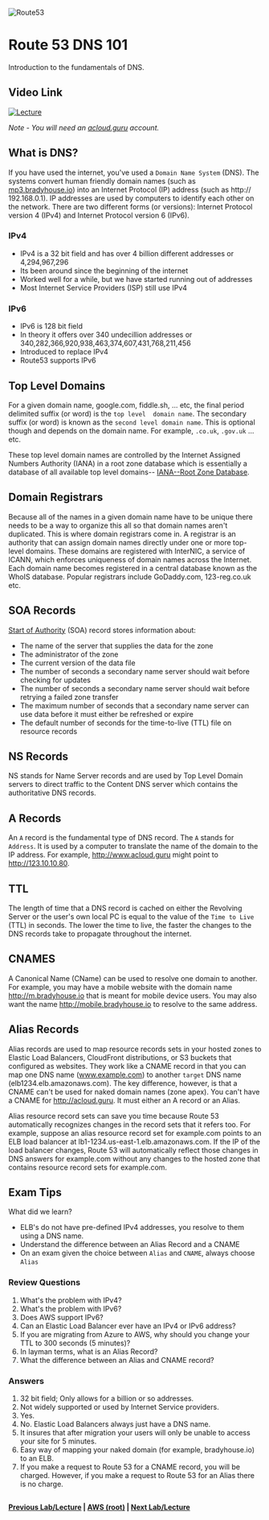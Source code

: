 ![Route53](https://i.imgur.com/vG67Qx0.png)


Route 53 DNS 101
======

Introduction to the fundamentals of DNS.

## Video Link

[![Lecture](https://i.imgur.com/ktN50gJ.png)](https://acloud.guru/course/aws-certified-solutions-architect-associate/learn/route53/dns101/watch)

*Note - You will need an [acloud.guru](acloud.guru) account.*


## What is DNS?

If you have used the internet, you've used a `Domain Name System` (DNS). The systems convert human friendly domain
names (such as [mp3.bradyhouse.io](http://mp3.bradyhouse.io)) into an Internet Protocol (IP) address (such as http://
192.168.0.1).  IP addresses are used by computers to identify each other on the network. There are two different forms 
(or versions): Internet Protocol version 4 (IPv4) and Internet Protocol version 6 (IPv6).


### IPv4

* IPv4 is a 32 bit field and has over 4 billion different addresses or 4,294,967,296
* Its been around since the beginning of the internet
* Worked well for a while, but we have started running out of addresses
* Most Internet Service Providers (ISP) still use IPv4


### IPv6

* IPv6 is 128 bit field
* In theory it offers over 340 undecillion addresses or 340,282,366,920,938,463,374,607,431,768,211,456
* Introduced to replace IPv4
* Route53 supports IPv6


## Top Level Domains

For a given domain name, google.com, fiddle.sh, ... etc, the final period delimited suffix (or word) is the `top level 
domain name`. The secondary suffix (or word) is known as the `second level domain name`. This is optional though and 
depends on the domain name.  For example, `.co.uk`, `.gov.uk` ... etc.

These top level domain names are controlled by the Internet Assigned Numbers Authority (IANA) in a root zone 
database which is essentially a database of all available top level domains-- [IANA--Root Zone Database](http://www.iana.org/domains/root/db).


## Domain Registrars

Because all of the names in a given domain name have to be unique there needs to be a way to organize this all so
that domain names aren't duplicated.  This is where domain registrars come in. A registrar is an authority
that can assign domain names directly under one or more top-level domains. These domains are registered with
InterNIC, a service of ICANN, which enforces uniqueness of domain names across the Internet. Each domain name
becomes registered in a central database known as the WhoIS database.  Popular registrars include GoDaddy.com, 
123-reg.co.uk etc.


## SOA Records

[Start of Authority](https://www.webopedia.com/TERM/S/Start_of_Authority.html) (SOA) record stores information about:

* The name of the server that supplies the data for the zone
* The administrator of the zone
* The current version of the data file
* The number of seconds a secondary name server should wait before checking for updates
* The number of seconds a secondary name server should wait before retrying a failed zone transfer
* The maximum number of seconds that a secondary name server can use data before it must either be refreshed or expire
* The default number of seconds for the time-to-live (TTL) file on resource records


## NS Records

NS stands for Name Server records and are used by Top Level Domain servers to direct traffic to the Content DNS
server which contains the authoritative DNS records.


## A Records

An `A` record is the fundamental type of DNS record. The `A` stands for `Address`. It is used by a computer to 
translate the name of the domain to the IP address.  For example, http://www.acloud.guru might point to 
http://123.10.10.80.


## TTL

The length of time that a DNS record is cached on either the Revolving Server or the user's own local PC is equal
to the value of the `Time to Live` (TTL) in seconds.  The lower the time to live, the faster the changes to 
the DNS records take to propagate throughout the internet.

 
## CNAMES

A Canonical Name (CName) can be used to resolve one domain to another. For example, you may have a mobile website
with the domain name http://m.bradyhouse.io that is meant for mobile device users.  You may also want the name
http://mobile.bradyhouse.io to resolve to the same address.


## Alias Records

Alias records are used to map resource records sets in your hosted zones to Elastic Load Balancers, CloudFront
distributions, or S3 buckets that configured as websites.  They work like a CNAME record in that you can map
one DNS name (www.example.com) to another `target` DNS name (elb1234.elb.amazonaws.com). The key difference, however, is
that a CNAME can't be used for naked domain names (zone apex). You can't have a CNAME for http://acloud.guru.  It
must either an A record or an Alias. 

Alias resource record sets can save you time because Route 53 automatically recognizes changes in the record sets that
it refers too.  For example, suppose an alias resource record set for example.com points to an ELB load balancer at
lb1-1234.us-east-1.elb.amazonaws.com.  If the IP of the load balancer changes, Route 53 will automatically reflect
those changes in DNS answers for example.com without any changes to the hosted zone that contains resource
record sets for example.com.


## Exam Tips

What did we learn?

* ELB's do not have pre-defined IPv4 addresses, you resolve to them using a DNS name.
* Understand the difference between an Alias Record and a CNAME
* On an exam given the choice between `Alias` and `CNAME`, always choose `Alias`


### Review Questions

1.  What's the problem with IPv4?
2.  What's the problem with IPv6?
3.  Does AWS support IPv6?
4.  Can an Elastic Load Balancer ever have an IPv4 or IPv6 address?
5.  If you are migrating from Azure to AWS, why should you change your TTL to 300 seconds (5 minutes)?
6.  In layman terms, what is an Alias Record?
7.  What the difference between an Alias and CNAME record?


### Answers

1.  32 bit field; Only allows for a billion or so addresses.
2.  Not widely supported or used by Internet Service providers.
3.  Yes.
4.  No. Elastic Load Balancers always just have a DNS name.
5.  It insures that after migration your users will only be unable to access your site for 5 minutes.
6.  Easy way of mapping your naked domain (for example, bradyhouse.io) to an ELB.
7.  If you make a request to Route 53 for a CNAME record, you will be charged. However, if you make a request
    to Route 53 for an Alias there is no charge.
  
  
## 

**[Previous Lab/Lecture](../ec2/ec2-exam-tips.md) | [AWS (root)](../readme.adoc) | [Next Lab/Lecture](route53-dns-101.md)**










